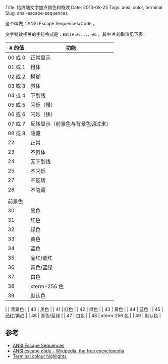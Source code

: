 Title: 给终端文字加点颜色和特效
Date: 2013-08-25
Tags: ansi, color, terminal
Slug: ansi-escape-sequences

这个叫做：ANSI Escape Sequences/Code 。

文字特效相关的字符格式是：`ESC[#;#;....;#m` ，其中 # 的取值见下表：

| # 的值   |   功能    |
|----------|-----------|
| 00 或 0  |  正常显示 |
| 01 或 1  |  粗体     |
| 02 或 2  |  模糊     |
| 03 或 3  |  斜体     |
| 04 或 4  |  下划线     |
| 05 或 5  |  闪烁（慢） |
| 06 或 6  |  闪烁（快） |
| 07 或 7  |  反转显示（前景色与背景色调过来）     |
| 08 或 8  |  隐藏     |
| 22       |  正常       |
| 23       |  不斜体 |
| 24       |  无下划线  |
| 25       |  不闪烁    |
| 27       |  不反转    |
| 28       |  不隐藏    |
|                       |
|     前景色        |
| 30       |  黑色  |
| 31       |  红色  |
| 32       |  绿色  |
| 33       |  黄色  |
| 34       |  蓝色  |
| 35       |  品红/紫红 |
| 36       |  青色/蓝绿 |
| 37       |  白色  |
| 38       |  xterm-256 色  |
| 39       |  默认色 |
|
|    背景色         |
| 40       | 黑色   |
| 41       |  红色  |
| 42       |  绿色  |
| 43       |  黄色  |
| 44       |  蓝色  |
| 45       |  品红/紫红 |
| 46       |  青色/蓝绿 |
| 47       |  白色  |
| 48       |  xterm-256 色  |
| 49       |  默认色 |

<!--
https://github.com/robertknight/konsole/blob/master/tests/color-spaces.pl
Quoting <https://github.com/robertknight/konsole/blob/master/user-doc/README.moreColors>:
   ESC[ … 38;2;<r>;<g>;<b> … m Select RGB foreground color
   ESC[ … 48;2;<r>;<g>;<b> … m Select RGB background color

## 示例

print('\033[31m \033[44m' + 'some red text' + '\033[0;39m' + 'ab')
-->

## 参考

* [ANSI Escape Sequences](http://www.isthe.com/chongo/tech/comp/ansi_escapes.html)
* [ANSI escape code - Wikipedia, the free encyclopedia](http://en.wikipedia.org/wiki/ANSI_escape_code)
* [Terminal colour highlights](http://www.pixelbeat.org/docs/terminal_colours/)
